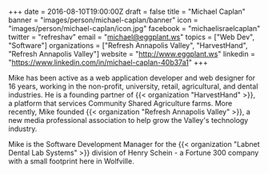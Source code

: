 +++
date = 2016-08-10T19:00:00Z
draft = false
title = "Michael Caplan"
banner = "images/person/michael-caplan/banner"
icon = "images/person/michael-caplan/icon.jpg"
facebook = "michaelisraelcaplan"
twitter = "refreshav"
email = "michael@eggplant.ws"
topics = ["Web Dev", "Software"]
organizations = ["Refresh Annapolis Valley", "HarvestHand", "Refresh Annapolis Valley"]
website = "http://www.eggplant.ws"
linkedin = "https://www.linkedin.com/in/michael-caplan-40b37a1"
+++

Mike has been active as a web application developer and web designer for 16 years, working in the non-profit, university, retail, agricultural, and dental industries. He is a founding partner of {{< organization "HarvestHand" >}}, a platform that services Community Shared Agriculture farms. More recently, Mike founded {{< organization "Refresh Annapolis Valley" >}}, a new media professional association to help grow the Valley's technology industry.

Mike is the Software Development Manager for the {{< organization "Labnet Dental Lab Systems" >}} division of Henry Schein - a Fortune 300 company with a small footprint here in Wolfville.
